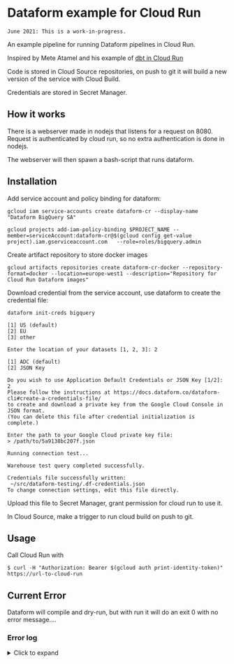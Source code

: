 # Dataform example for Cloud Run

```June 2021: This is a work-in-progress.```

An example pipeline for running Dataform pipelines in Cloud Run.

Inspired by Mete Atamel and his example of [dbt in Cloud Run](https://github.com/meteatamel/cloudrun-tutorial/blob/master/docs/scheduled-dbt-service-bigquery.md)

Code is stored in Cloud Source repositories, on push to git it will build a new version of the service with Cloud Build.

Credentials are stored in Secret Manager.

## How it works
There is a webserver made in nodejs that listens for a request on 8080. Request is authenticated by cloud run, so no extra authentication is done in nodejs.

The webserver will then spawn a bash-script that runs dataform.


## Installation

Add service account and policy binding for dataform:
```
gcloud iam service-accounts create dataform-cr --display-name "Dataform BigQuery SA"

gcloud projects add-iam-policy-binding $PROJECT_NAME --member=serviceAccount:dataform-cr@$(gcloud config get-value project).iam.gserviceaccount.com   --role=roles/bigquery.admin
```
Create artifact repository to store docker images
```
gcloud artifacts repositories create dataform-cr-docker --repository-format=docker --location=europe-west1 --description="Repository for Cloud Run Dataform images"
```


Download credential from the service account, use dataform to create the credential file:
```
dataform init-creds bigquery

[1] US (default)
[2] EU
[3] other

Enter the location of your datasets [1, 2, 3]: 2

[1] ADC (default)
[2] JSON Key

Do you wish to use Application Default Credentials or JSON Key [1/2]: 2
Please follow the instructions at https://docs.dataform.co/dataform-cli#create-a-credentials-file/
to create and download a private key from the Google Cloud Console in JSON format.
(You can delete this file after credential initialization is complete.)

Enter the path to your Google Cloud private key file:
> /path/to/5a9138bc207f.json            

Running connection test...

Warehouse test query completed successfully.

Credentials file successfully written:
 ~/src/dataform-testing/.df-credentials.json
To change connection settings, edit this file directly.
```
Upload this file to Secret Manager, grant permission for cloud run to use it.

In Cloud Source, make a trigger to run cloud build on push to git.


## Usage

Call Cloud Run with
```
$ curl -H "Authorization: Bearer $(gcloud auth print-identity-token)" https://url-to-cloud-run

```

## Current Error
Dataform will compile and dry-run, but with run it will do an exit 0 with no error message....

### Error log
<details>
  <summary>Click to expand</summary>

  ```
2021-06-03T21:56:53.651464Zstdout: -rw-rw-r-- 1 root root 2474 Jun 3 21:56 .df-credentials.json
2021-06-03T21:56:53.651828Zstdout: starting dataform compile\n
2021-06-03T21:56:54.932605Zstdout: Compiling...
2021-06-03T21:56:55.274948Zstdout: [32mCompiled 0 action(s).[0m
2021-06-03T21:56:55.305195Zstdout: dry run\n
2021-06-03T21:56:56.585766Zstdout: Compiling...
2021-06-03T21:56:56.938360Zstdout: [32mCompiled successfully.
2021-06-03T21:56:56.938377Z[0m
2021-06-03T21:56:56.943341Zstdout: Dry run (--dry-run) mode is turned on; not running the following actions against your warehouse:
2021-06-03T21:56:56.961267Zstdout: run
2021-06-03T21:56:58.239315Zstdout: Compiling...
2021-06-03T21:56:58.581361Zstdout: [32mCompiled successfully.
2021-06-03T21:56:58.599821Zstdout: Running...
D2021-06-03T21:56:58.615214Zchild process finished
2021-06-03T21:56:58.622666Zchild process exited with code 0
2021-06-03T21:56:58.632653ZGET200793 B5.6 scurl/7.64.0 https://url
```
</details>
